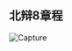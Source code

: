 ## 北辩8章程


![Capture](https://user-images.githubusercontent.com/111103901/184282402-707b76ec-d60b-4414-b6ff-2c6c655b2d5e.PNG)
